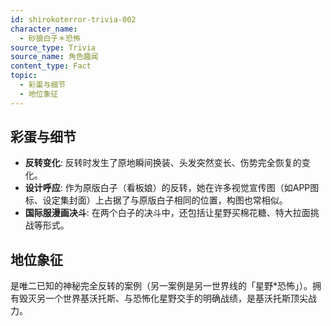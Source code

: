 ```yaml
---
id: shirokoterror-trivia-002
character_name:
  - 砂狼白子＊恐怖
source_type: Trivia
source_name: 角色趣闻
content_type: Fact
topic:
  - 彩蛋与细节
  - 地位象征
---
```

## 彩蛋与细节
*   **反转变化**: 反转时发生了原地瞬间换装、头发突然变长、伤势完全恢复的变化。
*   **设计呼应**: 作为原版白子（看板娘）的反转，她在许多视觉宣传图（如APP图标、设定集封面）上占据了与原版白子相同的位置，构图也常相似。
*   **国际服漫画决斗**: 在两个白子的决斗中，还包括让星野买棉花糖、特大拉面挑战等形式。

## 地位象征
是唯二已知的神秘完全反转的案例（另一案例是另一世界线的「星野*恐怖」）。拥有毁灭另一个世界基沃托斯、与恐怖化星野交手的明确战绩，是基沃托斯顶尖战力。